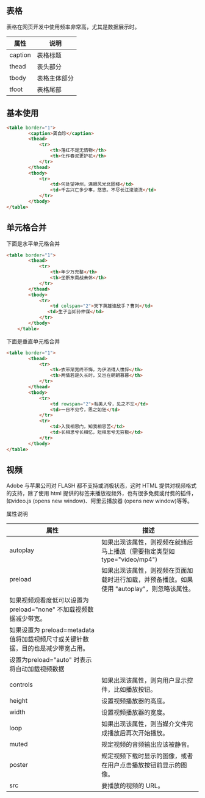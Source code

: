 ## 表格

表格在网页开发中使用频率非常高，尤其是数据展示时。

|  属性   | 说明  |
|  ----  | ----  | 
| caption  | 表格标题 |
| thead  | 表头部分| 
| tbody  | 表格主体部分|
| tfoot  | 表格尾部|


## 基本使用

```html
<table border="1">
        <caption>龚自珍</caption>
        <thead>
            <tr>
                <th>落红不是无情物</th>
                <th>化作春泥更护花</th>
            </tr>
        </thead>
        <tbody>
            <tr>
                <td>何处望神州，满眼风光北固楼</td>
                <td>千古兴亡多少事，悠悠。不尽长江滚滚流</td>
            </tr>
        </tbody>
</table>

```

## 单元格合并

下面是水平单元格合并

```html
<table border="1">
        <thead>
            <tr>
                <th>年少万兜鍪</th>
                <th>坐断东南战未休</th>
            </tr>
        </thead>
        <tbody>
            <tr>
                <td colspan="2">天下英雄谁敌手？曹刘</td>
               <td>生子当如孙仲谋</td> 
            </tr>
        </tbody>
    </table>
```

下面是垂直单元格合并

```html
<table border="1">
        <thead>
            <tr>
                <th>衣带渐宽终不悔，为伊消得人憔悴</th>
                <th>两情若是久长时，又岂在朝朝暮暮</th>
            </tr>
        </thead>
        <tbody>
            <tr>
                <td rowspan="2">有美人兮，见之不忘</td>
                <td>一日不见兮，思之如狂</td>
            </tr>
            <tr>
                <td>入我相思门，知我相思苦</td>
                <td>长相思兮长相忆，短相思兮无穷极</td>
            </tr>
        </tbody>
</table>

```

## 视频

Adobe 与苹果公司对 FLASH 都不支持或消极状态，这时 HTML 提供对视频格式的支持，除了使用 html 提供的标签来播放视频外，也有很多免费或付费的插件，如video.js (opens new window)、阿里云播放器 (opens new window)等等。

属性说明

|  属性   | 描述  |
|  ----  | ----  | 
| autoplay  | 如果出现该属性，则视频在就绪后马上播放（需要指定类型如 type="video/mp4") |
| preload  | 如果出现该属性，则视频在页面加载时进行加载，并预备播放。如果使用 "autoplay"，则忽略该属性。|
如果视频观看度低可以设置为 preload="none" 不加载视频数据减少带宽。|
如果设置为 preload=metadata值将加载视频尺寸或关键针数据，目的也是减少带宽占用。|
设置为preload="auto" 时表示将自动加载视频数据| 
| controls  | 如果出现该属性，则向用户显示控件，比如播放按钮。|
| height  | 设置视频播放器的高度。|
| width  | 设置视频播放器的宽度。|
| loop  | 如果出现该属性，则当媒介文件完成播放后再次开始播放。|
| muted  | 规定视频的音频输出应该被静音。|
| poster  | 规定视频下载时显示的图像，或者在用户点击播放按钮前显示的图像。|
| src  | 要播放的视频的 URL。|

